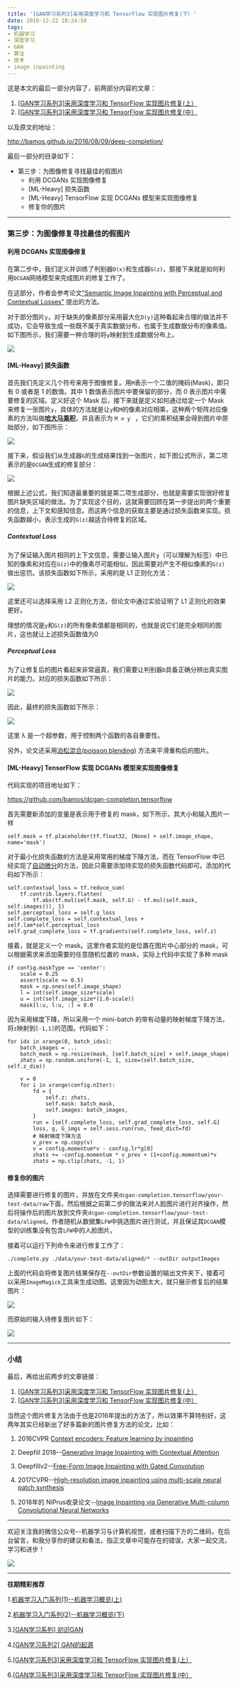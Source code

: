 ```yaml
---
title: '[GAN学习系列3]采用深度学习和 TensorFlow 实现图片修复(下）'
date: 2018-12-22 18:24:58
tags:
- 机器学习
- 深度学习
- GAN
- 算法 
- 技术
- image inpainting
---
```


这是本文的最后一部分内容了，前两部分内容的文章：

1. [[GAN学习系列3]采用深度学习和 TensorFlow 实现图片修复(上）](https://mp.weixin.qq.com/s/S_uiSe74Ti6N_u4Y5Fd6Fw)
2. [[GAN学习系列3]采用深度学习和 TensorFlow 实现图片修复(中）](https://mp.weixin.qq.com/s/nYDZA75JcfsADYyNdXjmJQ)

以及原文的地址：

http://bamos.github.io/2016/08/09/deep-completion/


最后一部分的目录如下：

- 第三步：为图像修复寻找最佳的假图片
    - 利用 DCGANs 实现图像修复
    - [ML-Heavy] 损失函数
    - [ML-Heavy] TensorFlow 实现 DCGANs 模型来实现图像修复
    - 修复你的图片

---
### 第三步：为图像修复寻找最佳的假图片

#### 利用 DCGANs 实现图像修复

在第二步中，我们定义并训练了判别器`D(x)`和生成器`G(z)`，那接下来就是如何利用`DCGAN`网络模型来完成图片的修复工作了。

在这部分，作者会参考论文["Semantic Image Inpainting with Perceptual and Contextual Losses"](https://arxiv.org/abs/1607.07539) 提出的方法。

对于部分图片`y`，对于缺失的像素部分采用最大化`D(y)`这种看起来合理的做法并不成功，它会导致生成一些既不属于真实数据分布，也属于生成数据分布的像素值。如下图所示，我们需要一种合理的将`y`映射到生成数据分布上。

![](https://cai-images-1257823952.cos.ap-beijing.myqcloud.com/inpainting-projection.png)

#### [ML-Heavy] 损失函数

首先我们先定义几个符号来用于图像修复。用`M`表示一个二值的掩码(Mask)，即只有 0 或者是 1 的数值。其中 1 数值表示图片中要保留的部分，而 0 表示图片中需要修复的区域。定义好这个 Mask 后，接下来就是定义如何通过给定一个 Mask 来修复一张图片`y`，具体的方法就是让`y`和`M`的像素对应相乘，这种两个矩阵对应像素的方法叫做[**哈大马乘积**](https://en.wikipedia.org/wiki/Hadamard_product_(matrices))，并且表示为 `M ⊙ y ` ，它们的乘积结果会得到图片中原始部分，如下图所示：

![](https://cai-images-1257823952.cos.ap-beijing.myqcloud.com/mask-example.png)

接下来，假设我们从生成器`G`的生成结果找到一张图片，如下图公式所示，第二项表示的是`DCGAN`生成的修复部分：

![](https://cai-images-1257823952.cos.ap-beijing.myqcloud.com/math_1.png)

根据上述公式，我们知道最重要的就是第二项生成部分，也就是需要实现很好修复图片缺失区域的做法。为了实现这个目的，这就需要回顾在第一步提出的两个重要的信息，上下文和感知信息。而这两个信息的获取主要是通过损失函数来实现。损失函数越小，表示生成的`G(z)`越适合待修复的区域。

##### Contextual Loss

为了保证输入图片相同的上下文信息，需要让输入图片`y`（可以理解为标签）中已知的像素和对应在`G(z)`中的像素尽可能相似，因此需要对产生不相似像素的`G(z)`做出惩罚。该损失函数如下所示，采用的是 L1 正则化方法：

![](https://cai-images-1257823952.cos.ap-beijing.myqcloud.com/math_2.png)

这里还可以选择采用 L2 正则化方法，但论文中通过实验证明了 L1 正则化的效果更好。

理想的情况是`y`和`G(z)`的所有像素值都是相同的，也就是说它们是完全相同的图片，这也就让上述损失函数值为0

##### Perceptual Loss

为了让修复后的图片看起来非常逼真，我们需要让判别器`D`具备正确分辨出真实图片的能力。对应的损失函数如下所示：

![](https://cai-images-1257823952.cos.ap-beijing.myqcloud.com/math_3.png)

因此，最终的损失函数如下所示：

![](https://cai-images-1257823952.cos.ap-beijing.myqcloud.com/math_4.png)

这里 λ 是一个超参数，用于控制两个函数的各自重要性。

另外，论文还采用[泊松混合(poisson blending)](http://dl.acm.org/citation.cfm?id=882269) 方法来平滑重构后的图片。

#### [ML-Heavy] TensorFlow 实现 DCGANs 模型来实现图像修复

代码实现的项目地址如下：

https://github.com/bamos/dcgan-completion.tensorflow

首先需要新添加的变量是表示用于修复的 mask，如下所示，其大小和输入图片一样

```
self.mask = tf.placeholder(tf.float32, [None] + self.image_shape, name='mask')
```
对于最小化损失函数的方法是采用常用的梯度下降方法，而在 TensorFlow 中已经实现了[自动微分](https://en.wikipedia.org/wiki/Automatic_differentiation)的方法，因此只需要添加待实现的损失函数代码即可。添加的代码如下所示：

```
self.contextual_loss = tf.reduce_sum(
    tf.contrib.layers.flatten(
        tf.abs(tf.mul(self.mask, self.G) - tf.mul(self.mask, self.images))), 1)
self.perceptual_loss = self.g_loss
self.complete_loss = self.contextual_loss + self.lam*self.perceptual_loss
self.grad_complete_loss = tf.gradients(self.complete_loss, self.z)
```
接着，就是定义一个 mask。这里作者实现的是位置在图片中心部分的 mask，可以根据需求来添加需要的任意随机位置的 mask，实际上代码中实现了多种 mask

```
if config.maskType == 'center':
    scale = 0.25
    assert(scale <= 0.5)
    mask = np.ones(self.image_shape)
    l = int(self.image_size*scale)
    u = int(self.image_size*(1.0-scale))
    mask[l:u, l:u, :] = 0.0
```
因为采用梯度下降，所以采用一个 mini-batch 的带有动量的映射梯度下降方法，将`z`映射到`[-1,1]`的范围。代码如下：

```
for idx in xrange(0, batch_idxs):
    batch_images = ...
    batch_mask = np.resize(mask, [self.batch_size] + self.image_shape)
    zhats = np.random.uniform(-1, 1, size=(self.batch_size, self.z_dim))

    v = 0
    for i in xrange(config.nIter):
        fd = {
            self.z: zhats,
            self.mask: batch_mask,
            self.images: batch_images,
        }
        run = [self.complete_loss, self.grad_complete_loss, self.G]
        loss, g, G_imgs = self.sess.run(run, feed_dict=fd)
        # 映射梯度下降方法
        v_prev = np.copy(v)
        v = config.momentum*v - config.lr*g[0]
        zhats += -config.momentum * v_prev + (1+config.momentum)*v
        zhats = np.clip(zhats, -1, 1)
```

#### 修复你的图片

选择需要进行修复的图片，并放在文件夹`dcgan-completion.tensorflow/your-test-data/raw`下面，然后根据之前第二步的做法来对人脸图片进行对齐操作，然后将操作后的图片放到文件夹`dcgan-completion.tensorflow/your-test-data/aligned`。作者随机从数据集`LFW`中挑选图片进行测试，并且保证其`DCGAN`模型的训练集没有包含`LFW`中的人脸图片。

接着可以运行下列命令来进行修复工作了：

```
./complete.py ./data/your-test-data/aligned/* --outDir outputImages
```

上面的代码会将修复图片结果保存在`--outDir`参数设置的输出文件夹下，接着可以采用`ImageMagick`工具来生成动图。这里因为动图太大，就只展示修复后的结果图片：

![](https://cai-images-1257823952.cos.ap-beijing.myqcloud.com/completion.png)

而原始的输入待修复图片如下：

![](https://cai-images-1257823952.cos.ap-beijing.myqcloud.com/missing_faces.png)

---
### 小结

最后，再给出前两步的文章链接：

1. [[GAN学习系列3]采用深度学习和 TensorFlow 实现图片修复(上）](https://mp.weixin.qq.com/s/S_uiSe74Ti6N_u4Y5Fd6Fw)
2. [[GAN学习系列3]采用深度学习和 TensorFlow 实现图片修复(中）](https://mp.weixin.qq.com/s/nYDZA75JcfsADYyNdXjmJQ)

当然这个图片修复方法由于也是2016年提出的方法了，所以效果不算特别好，这两年其实已经新出了好多篇新的图片修复方法的论文，比如：

1. 2016CVPR [Context encoders: Feature learning by inpainting](https://arxiv.org/abs/1604.07379)

2. Deepfill 2018--[Generative Image Inpainting with Contextual Attention](https://arxiv.org/abs/1801.07892)

3. Deepfillv2--[Free-Form Image Inpainting with Gated Convolution](https://arxiv.org/abs/1806.03589)

4. 2017CVPR--[High-resolution image inpainting using multi-scale neural patch synthesis](https://arxiv.org/abs/1611.09969)

5. 2018年的 NIPrus收录论文--[Image Inpainting via Generative Multi-column Convolutional Neural Networks](https://arxiv.org/abs/1810.08771)

---
欢迎关注我的微信公众号--机器学习与计算机视觉，或者扫描下方的二维码，在后台留言，和我分享你的建议和看法，指正文章中可能存在的错误，大家一起交流，学习和进步！



![](https://cai-images-1257823952.cos.ap-beijing.myqcloud.com/qrcode_new.jpg)

---
**往期精彩推荐**

1.[机器学习入门系列(1)--机器学习概览(上)](https://mp.weixin.qq.com/s?__biz=MzU5MDY5OTI5MA==&mid=2247483667&idx=1&sn=c6b6feb241897ede16bd745d595cef92&chksm=fe3b0f66c94c86701e9b071e62750d189c254fd3ebe9bb6251505162139efefdf866093b38c3&token=2134085567&lang=zh_CN#rd)

2.[机器学习入门系列(2)--机器学习概览(下)](https://mp.weixin.qq.com/s?__biz=MzU5MDY5OTI5MA==&mid=2247483672&idx=1&sn=34b6687030db92fd3e04dcdebd09fffc&chksm=fe3b0f6dc94c867b2a72c427ebb90e2a683e6ad97ea2c5fbdc3a3bb86a8b159b8e5f107d2dcc&token=2134085567&lang=zh_CN#rd)

3.[[GAN学习系列] 初识GAN](https://mp.weixin.qq.com/s?__biz=MzU5MDY5OTI5MA==&mid=2247483711&idx=1&sn=ead88d5b21e08d9df853b72f31d4b5f4&chksm=fe3b0f4ac94c865cfc243123eb4815539ef2d5babdc8346f79a29b681e55eee5f964bdc61d71&token=1493836032&lang=zh_CN#rd)

4.[[GAN学习系列2] GAN的起源](https://mp.weixin.qq.com/s?__biz=MzU5MDY5OTI5MA==&mid=2247483732&idx=1&sn=99cb91edf6fb6da3c7d62132c40b0f62&chksm=fe3b0f21c94c8637a8335998c3fc9d0adf1ac7dea332c2bd45e63707eac6acad8d84c1b3d16d&token=985117826&lang=zh_CN#rd)

5.[[GAN学习系列3]采用深度学习和 TensorFlow 实现图片修复(上）](https://mp.weixin.qq.com/s/S_uiSe74Ti6N_u4Y5Fd6Fw)

6.[[GAN学习系列3]采用深度学习和 TensorFlow 实现图片修复(中）](https://mp.weixin.qq.com/s/nYDZA75JcfsADYyNdXjmJQ)
